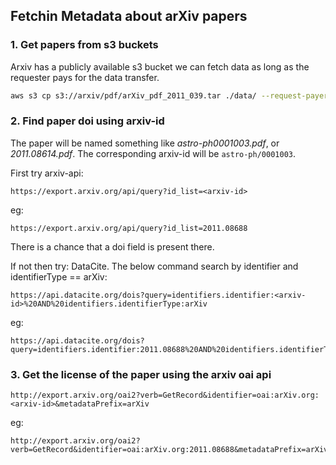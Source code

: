 
## Fetchin Metadata about arXiv papers

### 1. Get papers from s3 buckets

Arxiv has a publicly available s3 bucket we can fetch data as long as the requester pays for the data transfer.
```bash
aws s3 cp s3://arxiv/pdf/arXiv_pdf_2011_039.tar ./data/ --request-payer
```

### 2. Find paper doi using arxiv-id
The paper will be named something like _astro-ph0001003.pdf_, or _2011.08614.pdf_.
The corresponding arxiv-id will be `astro-ph/0001003`.

First try arxiv-api:
```
https://export.arxiv.org/api/query?id_list=<arxiv-id>
```
eg:
```
https://export.arxiv.org/api/query?id_list=2011.08688
```
There is a chance that a doi field is present there.

If not then try: DataCite. The below command search by identifier and identifierType == arXiv:
```
https://api.datacite.org/dois?query=identifiers.identifier:<arxiv-id>%20AND%20identifiers.identifierType:arXiv
```
eg:
```
https://api.datacite.org/dois?query=identifiers.identifier:2011.08688%20AND%20identifiers.identifierType:arXiv
```

### 3. Get the license of the paper using the arxiv oai api

```
http://export.arxiv.org/oai2?verb=GetRecord&identifier=oai:arXiv.org:<arxiv-id>&metadataPrefix=arXiv
```
eg:
```
http://export.arxiv.org/oai2?verb=GetRecord&identifier=oai:arXiv.org:2011.08688&metadataPrefix=arXiv
```


